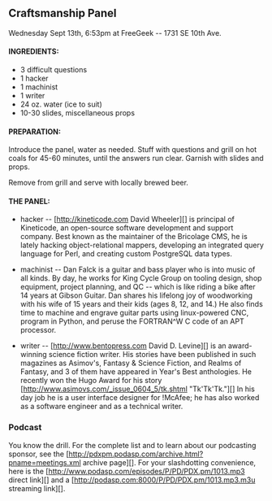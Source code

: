 ## Craftsmanship Panel

  Wednesday Sept 13th, 6:53pm at FreeGeek -- 1731 SE 10th Ave.

#### INGREDIENTS:

* 3 difficult questions
* 1 hacker
* 1 machinist
* 1 writer
* 24 oz. water (ice to suit)
* 10-30 slides, miscellaneous props

#### PREPARATION:

Introduce the panel, water as needed.  Stuff with questions and
grill on hot coals for 45-60 minutes, until the answers run clear.
Garnish with slides and props.

Remove from grill and serve with locally brewed beer.

#### THE PANEL:

* hacker -- [http://kineticode.com David Wheeler][] is principal of Kineticode, an open-source software development and support company. Best known as the maintainer of the Bricolage CMS, he is lately hacking object-relational mappers, developing an integrated query language for Perl, and creating custom PostgreSQL data types.

* machinist -- Dan Falck is a guitar and bass player who is into music of all kinds. By day, he works for King Cycle Group on tooling design, shop equipment, project planning, and QC -- which is like riding a bike after 14 years at Gibson Guitar.  Dan shares his lifelong joy of woodworking with his wife of 15 years and their kids (ages 8, 12, and 14.)  He also finds time to machine and engrave guitar parts using linux-powered CNC, program in Python, and peruse the FORTRAN^W C code of an APT processor.

* writer -- [http://www.bentopress.com David D. Levine][] is an award-winning science fiction writer.  His stories have been published in such magazines as Asimov's, Fantasy & Science Fiction, and Realms of Fantasy, and 3 of them have appeared in Year's Best anthologies.  He recently won the Hugo Award for his story [http://www.asimovs.com/_issue_0604_5/tk.shtml "Tk'Tk'Tk."][] In his day job he is a user interface designer for !McAfee; he has also worked as a software engineer and as a technical writer.

### Podcast

You know the drill.  For the complete list and to learn about our podcasting sponsor, see the [http://pdxpm.podasp.com/archive.html?pname=meetings.xml archive page][].  For your slashdotting convenience, here is the
[http://www.podasp.com/episodes/P/PD/PDX.pm/1013.mp3 direct link][] and a
[http://podasp.com:8000/P/PD/PDX.pm/1013.mp3.m3u streaming link][].

